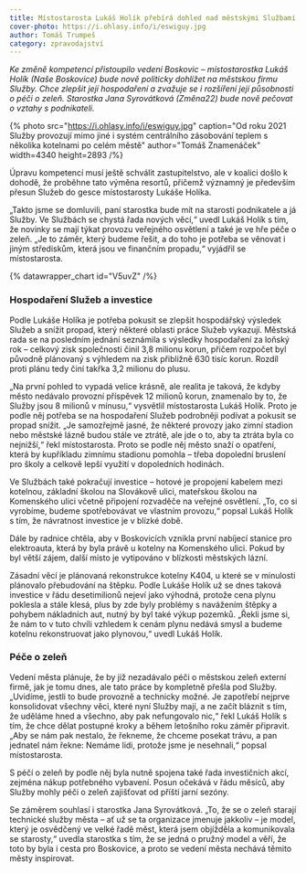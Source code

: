```yaml
---
title: Místostarosta Lukáš Holík přebírá dohled nad městskými Službami
cover-photo: https://i.ohlasy.info/i/eswiguy.jpg
author: Tomáš Trumpeš
category: zpravodajství
---
```


*Ke změně kompetencí přistoupilo vedení Boskovic – místostarostka Lukáš Holík (Naše Boskovice) bude nově politicky dohlížet na městskou firmu Služby. Chce zlepšit její hospodaření a zvažuje se i rozšíření její působnosti o péči o zeleň. Starostka Jana Syrovátková (Změna22) bude nově pečovat o vztahy s podnikateli.*

{% photo src="https://i.ohlasy.info/i/eswiguy.jpg" caption="Od roku 2021 Služby provozují mimo jiné i systém centrálního zásobování teplem s několika kotelnami po celém městě" author="Tomáš Znamenáček" width=4340 height=2893 /%}

Úpravu kompetencí musí ještě schválit zastupitelstvo, ale v koalici došlo k dohodě, že proběhne tato výměna resortů, přičemž významný je především přesun Služeb do gesce místostarosty Lukáše Holíka.

„Takto jsme se domluvili, paní starostka bude mít na starosti podnikatele a já Služby. Ve Službách se chystá řada nových věcí,“ uvedl Lukáš Holík s tím, že novinky se mají týkat provozu veřejného osvětlení a také je ve hře péče o zeleň. „Je to záměr, který budeme řešit, a do toho je potřeba se věnovat i jiným střediskům, která jsou ve finančním propadu,“ vyjádřil se místostarosta.

{% datawrapper_chart id="V5uvZ" /%}

### Hospodaření Služeb a investice

Podle Lukáše Holíka je potřeba pokusit se zlepšit hospodářský výsledek Služeb a snížit propad, který některé oblasti práce Služeb vykazují. Městská rada se na posledním jednání seznámila s výsledky hospodaření za loňský rok – celkový zisk společnosti činil 3,8 milionu korun, přičem rozpočet byl původně plánovaný s výhledem na zisk přibližně 630 tisíc korun. Rozdíl proti plánu tedy činí takřka 3,2 milionu do plusu. 

„Na první pohled to vypadá velice krásně, ale realita je taková, že kdyby město nedávalo provozní příspěvek 12 milionů korun, znamenalo by to, že Služby jsou 8 milionů v mínusu,“ vysvětlil místostarosta Lukáš Holík. Proto je podle něj potřeba se na hospodaření Služeb podrobněji podívat a pokusit se propad snížit. „Je samozřejmě jasné, že některé provozy jako zimní stadion nebo městské lázně budou stále ve ztrátě, ale jde o to, aby ta ztráta byla co nejnižší,“ řekl místostarosta. Proto se podle něj město snaží o opatření, která by kupříkladu zimnímu stadionu pomohla – třeba dopolední bruslení pro školy a celkově lepší využití v dopoledních hodinách.

Ve Službách také pokračují investice – hotové je propojení kabelem mezi kotelnou, základní školou na Slovákově ulici, mateřskou školou na Komenského ulici včetně připojení rozvaděče na veřejné osvětlení. „To, co si vyrobíme, budeme spotřebovávat ve vlastním provozu,“ popsal Lukáš Holík s tím, že návratnost investice je v blízké době. 

Dále by radnice chtěla, aby v Boskovicích vznikla první nabíjecí stanice pro elektroauta, která by byla právě u kotelny na Komenského ulici. Pokud by byl větší zájem, další místo je vytipováno v blízkosti městských lázní. 

Zásadní věcí je plánovaná rekonstrukce kotelny K404, u které se v minulosti plánovalo přebudování na štěpku. Podle Lukáše Holík už se dnes taková investice v řádu desetimilionů nejeví jako výhodná, protože cena plynu poklesla a stále klesá, plus by zde byly problémy s navážením štěpky a pohybem nákladních aut, nutný by byl také výkup pozemků. „Řekli jsme si, že nám to v tuto chvíli vzhledem k cenám plynu nedává smysl a budeme kotelnu rekonstruovat jako plynovou,“ uvedl Lukáš Holík.

### Péče o zeleň

Vedení města plánuje, že by již nezadávalo péči o městskou zeleň externí firmě, jak je tomu dnes, ale tato práce by kompletně přešla pod Služby. „Uvidíme, jestli to bude provozně a technicky možné. Je zapotřebí nejprve konsolidovat všechny věci, které nyní Služby mají, a ne začít bláznit s tím, že uděláme hned a všechno, aby pak nefungovalo nic,“ řekl Lukáš Holík s tím, že chce dělat postupné kroky a během letošního roku záměr připravit. „Aby se nám pak nestalo, že řekneme, že chceme posekat trávu, a pan jednatel nám řekne: Nemáme lidi, protože jsme je nesehnali,“ popsal místostarosta.  

S péčí o zeleň by podle něj byla nutně spojena také řada investičních akcí, zejména nákup potřebného vybavení. Posun očekává v řádu měsíců, aby Služby mohly péči o zeleň zajišťovat od příští jarní sezóny. 

Se záměrem souhlasí i starostka Jana Syrovátková. „To, že se o zeleň starají technické služby města – ať už se ta organizace jmenuje jakkoliv – je model, který je osvědčený ve velké řadě měst, která jsem objížděla a komunikovala se starosty,“ uvedla starostka s tím, že se jedná o pružný model a věří, že toto by byla i cesta pro Boskovice, a proto se vedení města nechává těmito městy inspirovat.